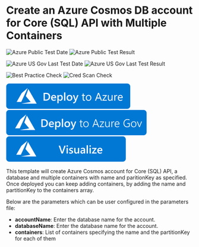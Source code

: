 # Create an Azure Cosmos DB account for Core (SQL) API with Multiple Containers

![Azure Public Test Date](https://azurequickstartsservice.blob.core.windows.net/badges/101-cosmosdb-sql-multiple-containers/PublicLastTestDate.svg)
![Azure Public Test Result](https://azurequickstartsservice.blob.core.windows.net/badges/101-cosmosdb-sql-multiple-containers/PublicDeployment.svg)

![Azure US Gov Last Test Date](https://azurequickstartsservice.blob.core.windows.net/badges/101-cosmosdb-sql-multiple-containers/FairfaxLastTestDate.svg)
![Azure US Gov Last Test Result](https://azurequickstartsservice.blob.core.windows.net/badges/101-cosmosdb-sql-multiple-containers/FairfaxDeployment.svg)

![Best Practice Check](https://azurequickstartsservice.blob.core.windows.net/badges/101-cosmosdb-sql-multiple-containers/BestPracticeResult.svg)
![Cred Scan Check](https://azurequickstartsservice.blob.core.windows.net/badges/101-cosmosdb-sql-multiple-containers/CredScanResult.svg)

[![Deploy To Azure](https://raw.githubusercontent.com/Azure/azure-quickstart-templates/master/1-CONTRIBUTION-GUIDE/images/deploytoazure.svg?sanitize=true)](https://portal.azure.com/#create/Microsoft.Template/uri/https%3A%2F%2Fraw.githubusercontent.com%2FAzure%2Fazure-quickstart-templates%2Fmaster%2F101-cosmosdb-sql-multiple-containers%2Fazuredeploy.json)
[![Deploy To Azure US Gov](https://raw.githubusercontent.com/Azure/azure-quickstart-templates/master/1-CONTRIBUTION-GUIDE/images/deploytoazuregov.svg?sanitize=true)](https://portal.azure.us/#create/Microsoft.Template/uri/https%3A%2F%2Fraw.githubusercontent.com%2FAzure%2Fazure-quickstart-templates%2Fmaster%2F101-cosmosdb-sql-multiple-containers%2Fazuredeploy.json)
[![Visualize](https://raw.githubusercontent.com/Azure/azure-quickstart-templates/master/1-CONTRIBUTION-GUIDE/images/visualizebutton.svg?sanitize=true)](http://armviz.io/#/?load=https%3A%2F%2Fraw.githubusercontent.com%2FAzure%2Fazure-quickstart-templates%2Fmaster%2F101-cosmosdb-sql-multiple-containers%2Fazuredeploy.json)

This template will create Azure Cosmos account for Core (SQL) API, a database and multiple containers with name and paritionKey as specified. Once deployed you can keep adding containers, by adding the name and partitionKey to the containers array.

Below are the parameters which can be user configured in the parameters file:

- **accountName**: Enter the database name for the account.
- **databaseName**: Enter the database name for the account.
- **containers**: List of containers specifying the name and the partitionKey for each of them
